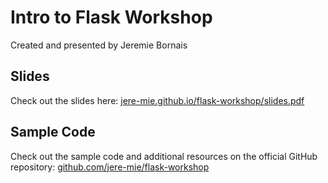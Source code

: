 # Intro to Flask Workshop

Created and presented by Jeremie Bornais

## Slides

Check out the slides here:
[jere-mie.github.io/flask-workshop/slides.pdf](https://jere-mie.github.io/flask-workshop/slides.pdf)

## Sample Code

Check out the sample code and additional resources on the official GitHub repository:
[github.com/jere-mie/flask-workshop](https://github.com/jere-mie/flask-workshop)
